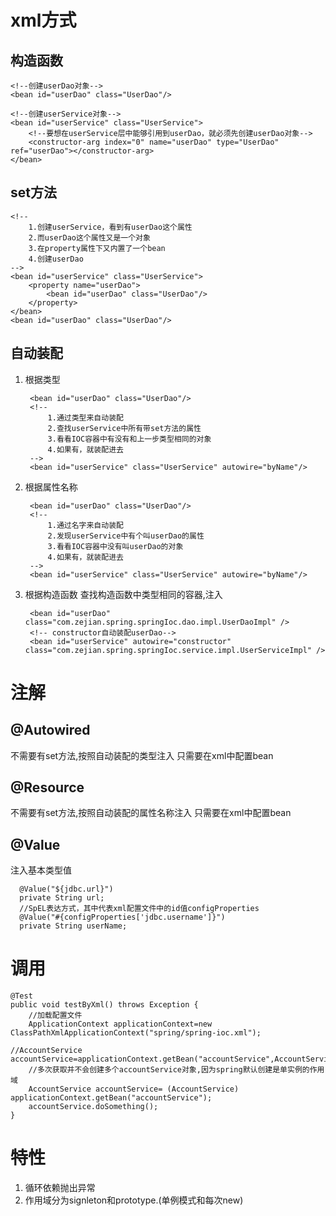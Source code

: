 

# xml方式
## 构造函数

    <!--创建userDao对象-->
    <bean id="userDao" class="UserDao"/>

    <!--创建userService对象-->
    <bean id="userService" class="UserService">
        <!--要想在userService层中能够引用到userDao，就必须先创建userDao对象-->
        <constructor-arg index="0" name="userDao" type="UserDao" ref="userDao"></constructor-arg>
    </bean>

## set方法

    <!--
        1.创建userService，看到有userDao这个属性
        2.而userDao这个属性又是一个对象
        3.在property属性下又内置了一个bean
        4.创建userDao
    -->
    <bean id="userService" class="UserService">
        <property name="userDao">
            <bean id="userDao" class="UserDao"/>
        </property>
    </bean>
    <bean id="userDao" class="UserDao"/>

## 自动装配
1. 根据类型

        <bean id="userDao" class="UserDao"/>
        <!--
            1.通过类型来自动装配
            2.查找userService中所有带set方法的属性
            3.看看IOC容器中有没有和上一步类型相同的对象
            4.如果有，就装配进去
        -->
        <bean id="userService" class="UserService" autowire="byName"/>

2. 根据属性名称

        <bean id="userDao" class="UserDao"/>
        <!--
            1.通过名字来自动装配
            2.发现userService中有个叫userDao的属性
            3.看看IOC容器中没有叫userDao的对象
            4.如果有，就装配进去
        -->
        <bean id="userService" class="UserService" autowire="byName"/>

3. 根据构造函数 查找构造函数中类型相同的容器,注入

        <bean id="userDao"  class="com.zejian.spring.springIoc.dao.impl.UserDaoImpl" />
        <!-- constructor自动装配userDao-->
        <bean id="userService" autowire="constructor" class="com.zejian.spring.springIoc.service.impl.UserServiceImpl" />

# 注解
## @Autowired
不需要有set方法,按照自动装配的类型注入 只需要在xml中配置bean
## @Resource
不需要有set方法,按照自动装配的属性名称注入 只需要在xml中配置bean
## @Value
注入基本类型值

      @Value("${jdbc.url}")
      private String url;
      //SpEL表达方式，其中代表xml配置文件中的id值configProperties
      @Value("#{configProperties['jdbc.username']}")
      private String userName;


# 调用

    @Test
    public void testByXml() throws Exception {
        //加载配置文件
        ApplicationContext applicationContext=new ClassPathXmlApplicationContext("spring/spring-ioc.xml");

    //AccountService accountService=applicationContext.getBean("accountService",AccountService.class);
        //多次获取并不会创建多个accountService对象,因为spring默认创建是单实例的作用域
        AccountService accountService= (AccountService) applicationContext.getBean("accountService");
        accountService.doSomething();
    }
# 特性
1. 循环依赖抛出异常
2. 作用域分为signleton和prototype.(单例模式和每次new)






